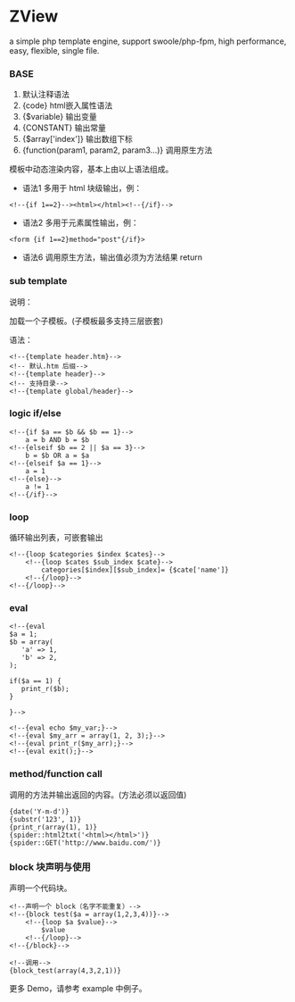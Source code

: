 # ZView
a simple php template engine, support swoole/php-fpm, high performance, easy, flexible, single file.


### BASE

1. <!--{code}--> 默认注释语法
2. {code} html嵌入属性语法
3. {$variable} 输出变量
4. {CONSTANT} 输出常量
5. {$array['index']} 输出数组下标
6. {function(param1, param2, param3...)} 调用原生方法

模板中动态渲染内容，基本上由以上语法组成。

- 语法1 多用于 html 块级输出，例：
```
<!--{if 1==2}--><html></html><!--{/if}-->
```

- 语法2 多用于元素属性输出，例：
```
<form {if 1==2}method="post"{/if}>
```

- 语法6 调用原生方法，输出值必须为方法结果 return

### sub template

说明：

加载一个子模板。(子模板最多支持三层嵌套)

语法：

```
<!--{template header.htm}-->
<!-- 默认.htm 后缀-->
<!--{template header}-->
<!-- 支持目录-->
<!--{template global/header}-->
```

### logic if/else

```
<!--{if $a == $b && $b == 1}-->
    a = b AND b = $b
<!--{elseif $b == 2 || $a == 3}-->
    b = $b OR a = $a
<!--{elseif $a == 1}-->
    a = 1
<!--{else}-->
    a != 1
<!--{/if}-->
```


### loop 

循环输出列表，可嵌套输出

```
<!--{loop $categories $index $cates}-->
    <!--{loop $cates $sub_index $cate}-->
        categories[$index][$sub_index]= {$cate['name']}
    <!--{/loop}-->
<!--{/loop}-->
```

### eval 


```
<!--{eval 
$a = 1;
$b = array(
   'a' => 1,
   'b' => 2,
);

if($a == 1) {
   print_r($b);
}

}-->

<!--{eval echo $my_var;}-->
<!--{eval $my_arr = array(1, 2, 3);}-->
<!--{eval print_r($my_arr);}-->
<!--{eval exit();}-->
```

### method/function call

调用的方法并输出返回的内容。(方法必须以返回值)

```
{date('Y-m-d')}
{substr('123', 1)}
{print_r(array(1), 1)}
{spider::html2txt('<html></html>')}
{spider::GET('http://www.baidu.com/')}
```

### block 块声明与使用

声明一个代码块。

```
<!--声明一个 block（名字不能重复）-->
<!--{block test($a = array(1,2,3,4))}-->
    <!--{loop $a $value}-->
        $value
    <!--{/loop}-->
<!--{/block}-->

<!--调用-->
{block_test(array(4,3,2,1))}
```

更多 Demo，请参考 example 中例子。